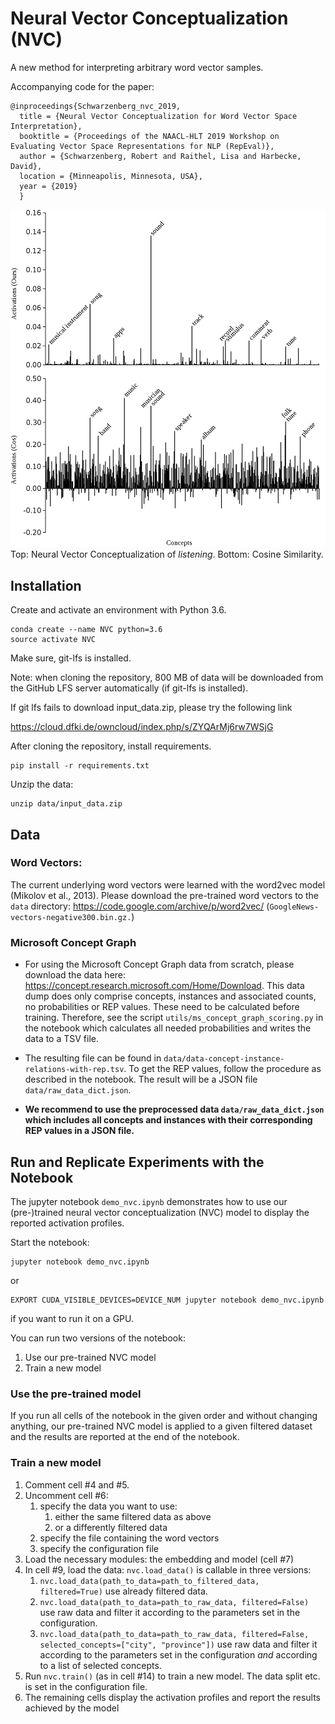 # Neural Vector Conceptualization (NVC)

A new method for interpreting arbitrary word vector samples.

Accompanying code for the paper:
```
@inproceedings{Schwarzenberg_nvc_2019,
  title = {Neural Vector Conceptualization for Word Vector Space Interpretation},
  booktitle = {Proceedings of the NAACL-HLT 2019 Workshop on Evaluating Vector Space Representations for NLP (RepEval)},
  author = {Schwarzenberg, Robert and Raithel, Lisa and Harbecke, David},
  location = {Minneapolis, Minnesota, USA},
  year = {2019}
  }
```
![nvc](https://github.com/DFKI-NLP/nvc/blob/master/data/drawing_listening_corrected.png)
Top: Neural Vector Conceptualization of *listening*. Bottom: Cosine Similarity.

## Installation

Create and activate an environment with Python 3.6.

```
conda create --name NVC python=3.6
source activate NVC
```
Make sure, git-lfs is installed.

Note: when cloning the repository, 800 MB of data will be downloaded from the GitHub LFS server automatically (if git-lfs is installed).

If git lfs fails to download input_data.zip, please try the following link

[//]: # (asset was moved to SLT group account, not copied, which is why linke is persistent)
https://cloud.dfki.de/owncloud/index.php/s/ZYQArMj6rw7WSjG

After cloning the repository, install requirements.

```
pip install -r requirements.txt
```
Unzip the data:

```
unzip data/input_data.zip
```



## Data

### Word Vectors:

The current underlying word vectors were learned with the word2vec model (Mikolov et al., 2013). Please download the pre-trained word vectors to the `data` directory: https://code.google.com/archive/p/word2vec/ (`GoogleNews-vectors-negative300.bin.gz.`)

### Microsoft Concept Graph

- For using the Microsoft Concept Graph data from scratch, please download the data here: https://concept.research.microsoft.com/Home/Download. This data dump does only comprise concepts, instances and associated counts, no probabilities or REP values. These need to be calculated before training. Therefore, see the script `utils/ms_concept_graph_scoring.py` in the notebook which calculates all needed probabilities and writes the data to a TSV file.

- The resulting file can be found in `data/data-concept-instance-relations-with-rep.tsv`.
To get the REP values, follow the procedure as described in the notebook. The result will be a JSON file `data/raw_data_dict.json`.

- **We recommend to use the preprocessed data `data/raw_data_dict.json` which includes all concepts and instances with their corresponding REP values in a JSON file.**

## Run and Replicate Experiments with the Notebook

The jupyter notebook `demo_nvc.ipynb` demonstrates how to use our (pre-)trained neural vector conceptualization (NVC) model to display the reported activation profiles.

Start the notebook:

```
jupyter notebook demo_nvc.ipynb 
```

or 

```
EXPORT CUDA_VISIBLE_DEVICES=DEVICE_NUM jupyter notebook demo_nvc.ipynb
```
if you want to run it on a GPU.


You can run two versions of the notebook:
  1. Use our pre-trained NVC model
  2. Train a new model

### Use the pre-trained model

If you run all cells of the notebook in the given order and without changing anything, our pre-trained NVC model is applied to a given filtered dataset and the results are reported at the end of the notebook.


### Train a new model

1. Comment cell #4 and #5.
2. Uncomment cell #6:
    1. specify the data you want to use:
        1. either the same filtered data as above
        2. or a differently filtered data
    2. specify the file containing the word vectors
    3. specify the configuration file
3. Load the necessary modules: the embedding and model (cell #7)
4. In cell #9, load the data: `nvc.load_data()` is callable in three versions:
    1. `nvc.load_data(path_to_data=path_to_filtered_data, filtered=True)` use already filtered data.
    2. `nvc.load_data(path_to_data=path_to_raw_data, filtered=False)` use raw data and filter it according to the parameters set in the configuration.
    3. `nvc.load_data(path_to_data=path_to_raw_data, filtered=False, selected_concepts=["city", "province"])` use raw data and filter it according to the parameters set in the configuration *and* according to a list of selected concepts.
5. Run `nvc.train()` (as in cell #14) to train a new model. The data split etc. is set in the configuration file.
6. The remaining cells display the activation profiles and report the results achieved by the model

